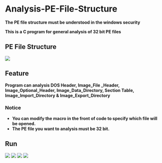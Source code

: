 # Analysis-PE-File-Structure
**The PE file structure must be understood in the windows security**

**This is a C program for general analysis of 32 bit PE files**

## PE File Structure

![](https://github.com/WananpIG/Analysis-PE-File-Structure/blob/master/_image/README/timg.jpg)

## Feature

**Program can analysis DOS Header, Image_File _Header, Image_Optional_Header, Image_Data_Directory, Section Table, Image_Import_Directory & Image_Export_Directory**

### Notice
+ **You can modify the macro in the front of code to  specify which file will be opened.**
+ **The PE file you want to analysis must be 32 bit.**

## Run 
![](https://github.com/WananpIG/Analysis-PE-File-Structure/blob/master/_image/README/17-43-52.jpg)
![](https://github.com/WananpIG/Analysis-PE-File-Structure/blob/master/_image/README/17-44-08.jpg)
![](https://github.com/WananpIG/Analysis-PE-File-Structure/blob/master/_image/README/17-44-22.jpg)
![](https://github.com/WananpIG/Analysis-PE-File-Structure/blob/master/_image/README/17-44-38.jpg)
